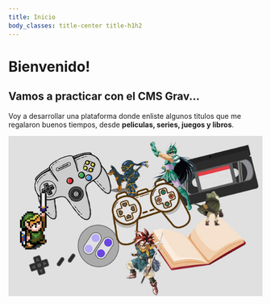 ```yaml
---
title: Inicio
body_classes: title-center title-h1h2
---
```


# Bienvenido!
## Vamos a practicar con el CMS Grav...

Voy a desarrollar una plataforma donde enliste algunos titulos que me regalaron buenos tiempos, desde **peliculas, series, juegos y libros**.

![Portada con colach de personajes y cosas que marcaron mi infancia](grav_practicas.jpg)